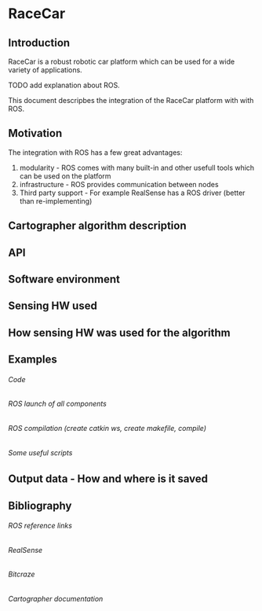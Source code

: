 # RaceCar




## Introduction

RaceCar is a robust robotic car platform which can be used for a wide variety of applications. 

TODO add explanation about ROS. 


This document descripbes the integration of the RaceCar platform with with ROS.  


## Motivation

The integration with ROS has a few great advantages:
1. modularity - ROS comes with many built-in and other usefull tools which can be used on the platform
2. infrastructure - ROS provides communication between nodes
3. Third party support - For example RealSense has a ROS driver (better than re-implementing)

## Cartographer algorithm description
## API
## Software environment
## Sensing HW used
## How sensing HW was used for the algorithm
## Examples
###### Code
###### ROS launch of all components
###### ROS compilation (create catkin ws, create makefile, compile)
###### Some useful scripts
## Output data - How and where is it saved
## Bibliography
###### ROS reference links
###### RealSense
###### Bitcraze
###### Cartographer documentation 
